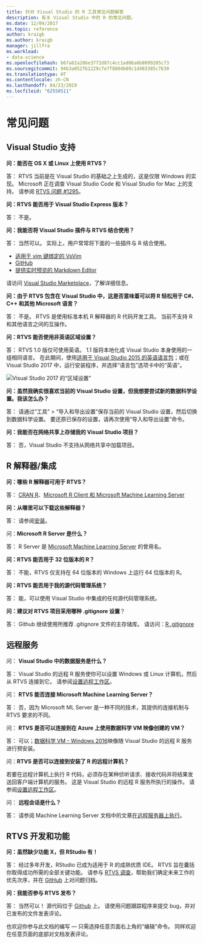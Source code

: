 ```yaml
---
title: 针对 Visual Studio 的 R 工具常见问题解答
description: 有关 Visual Studio 中的 R 的常见问题。
ms.date: 12/04/2017
ms.topic: reference
author: kraigb
ms.author: kraigb
manager: jillfra
ms.workload:
- data-science
ms.openlocfilehash: b67a82a286e3772d87c4cc1ad06a6b8099205c73
ms.sourcegitcommit: 94b3a052fb1229c7e7f8804b09c1d403385c7630
ms.translationtype: HT
ms.contentlocale: zh-CN
ms.lasthandoff: 04/23/2019
ms.locfileid: "62550511"
---
```

# <a name="frequently-asked-questions"></a>常见问题

## <a name="visual-studio-support"></a>Visual Studio 支持

**问：能否在 OS X 或 Linux 上使用 RTVS？**

答： RTVS 当前是在 Visual Studio 的基础之上生成的，这是仅限 Windows 的实现。 Microsoft 正在调查 Visual Studio Code 和 Visual Studio for Mac 上的支持。 请参阅 [RTVS 问题 #1295](https://github.com/Microsoft/RTVS/issues/1295)。

**问：RTVS 能否用于 Visual Studio Express 版本？**

答： 不是。

**问：我能否将 Visual Studio 插件与 RTVS 结合使用？**

答： 当然可以。 实际上，用户常常将下面的一些插件与 R 结合使用。

- [适用于 vim 键绑定的 VsVim](https://marketplace.visualstudio.com/items?itemName=JaredParMSFT.VsVim)
- [GitHub](https://marketplace.visualstudio.com/items?itemName=GitHub.GitHubExtensionforVisualStudio)
- [提供实时预览的 Markdown Editor](https://marketplace.visualstudio.com/items?itemName=MadsKristensen.MarkdownEditor)

请访问 [Visual Studio Marketplace](https://marketplace.visualstudio.com/)，了解详细信息。

**问：由于 RTVS 包含在 Visual Studio 中，这是否意味着可以将 R 轻松用于 C#、C++ 和其他 Microsoft 语言？**

答： 不是。 RTVS 是使用标准本机 R 解释器的 R 代码开发工具。 当前不支持 R 和其他语言之间的互操作。

**问：RTVS 能否使用非英语区域设置？**

答： RTVS 1.0 版仅可使用英语。 1.1 版将本地化成 Visual Studio 本身使用的一组相同语言。 在此期间，使用[适用于 Visual Studio 2015 的英语语言包](https://www.microsoft.com/download/details.aspx?id=48157)；或在 Visual Studio 2017 中，运行安装程序，并选择“语言包”选项卡中的“英语”。

![Visual Studio 2017 的“区域设置”](media/FAQ-international-settings.png)

**问：虽然我确实很喜欢当前的 Visual Studio 设置，但我想要尝试新的数据科学设置。我该怎么办？**

答： 请通过“工具” > “导入和导出设置”保存当前的 Visual Studio 设置，然后切换到数据科学设置。 要还原已保存的设置，请再次使用“导入和导出设置”命令。

**问：我能否在网络共享上存储我的 Visual Studio 项目？**

答： 否，Visual Studio 不支持从网络共享中加载项目。

## <a name="r-interpretersintegration"></a>R 解释器/集成

**问：哪些 R 解释器可用于 RTVS？**

答： [CRAN R](https://cran.r-project.org/)、[Microsoft R Client 和 Microsoft Machine Learning Server](/machine-learning-server/)

**问：从哪里可以下载这些解释器？**

答： 请参阅[安装](installing-r-tools-for-visual-studio.md)。

问：**Microsoft R Server 是什么？**

答： R Server 是 [Microsoft Machine Learning Server](/machine-learning-server/what-is-machine-learning-server) 的曾用名。

**问：RTVS 能否用于 32 位版本的 R？**

答： 不能，RTVS 仅支持在 64 位版本的 Windows 上运行 64 位版本的 R。

**问：RTVS 能否用于我的源代码管理系统？**

答： 能，可以使用 Visual Studio 中集成的任何源代码管理系统。

**问：建议对 RTVS 项目采用哪种 .gitignore 设置**？

答： Github 继续使用所推荐 .gitignore 文件的主存储库。 请访问：[R .gitignore](https://github.com/github/gitignore/blob/master/R.gitignore)

## <a name="remote-services"></a>远程服务

问： **Visual Studio 中的数据服务是什么？**

答： Visual Studio 的远程 R 服务使你可以设置 Windows 或 Linux 计算机，然后从 RTVS 连接到它。 请参阅[设置远程工作区](setting-up-remote-r-workspaces.md)。

问： **RTVS 能否连接 Microsoft Machine Learning Server？**

答： 否，因为 Microsoft ML Server 是一种不同的技术，其提供的连接机制与 RTVS 要求的不同。

问： **RTVS 是否可以连接到在 Azure 上使用数据科学 VM 映像创建的 VM？**

答： 可以；[数据科学 VM - Windows 2016](https://azure.microsoft.com/services/virtual-machines/data-science-virtual-machines/)映像随 Visual Studio 的远程 R 服务进行预安装。

问：**RTVS 是否可以连接到安装了 R 的远程计算机？**

若要在远程计算机上执行 R 代码，必须存在某种侦听请求、接收代码并将结果发送回客户端计算机的服务。 这是 Visual Studio 的远程 R 服务所执行的操作。 请参阅[设置远程工作区](setting-up-remote-r-workspaces.md)。

问： **远程会话是什么？**

答： 请参阅 Machine Learning Server 文档中的文章[在远程服务器上执行](/machine-learning-server/r/how-to-execute-code-remotely)。

## <a name="rtvs-development-and-features"></a>RTVS 开发和功能

**问：虽然缺少功能 X，但 RStudio 有！**

答： 经过多年开发，RStudio 已成为适用于 R 的成熟优质 IDE。 RTVS 旨在囊括你取得成功所需的全部关键功能。 请参与 [RTVS 调查](https://www.surveymonkey.com/r/RTVS1)，帮助我们确定未来工作的优先次序，并在 [GitHub](https://github.com/Microsoft/RTVS/issues/) 上对问题归档。

**问：我能否参与 RTVS 发布？**

答： 当然可以！ 源代码位于 [Github](https://github.com/microsoft/RTVS) 上。 请使用问题跟踪程序来提交 bug，并对已发布的文件发表评论。

也欢迎你参与此文档的编写 &mdash; 只需选择任意页面右上角的“编辑”命令。 同样欢迎在任意页面的底部对文档发表评论。

